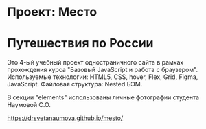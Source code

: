 # Проект: Место

# Путешествия по России

Это 4-ый учебный проект одностраничного сайта в рамках прохождения курса "Базовый JavaScript и работа с браузером".
Используемые технологии: HTML5, CSS, hover, Flex, Grid, Figma, JavaScript. 
Файловая структура: Nested БЭМ.

В секции "elements" использованы личные фотографии студента Наумовой С.О.

https://drsvetanaumova.github.io/mesto/
